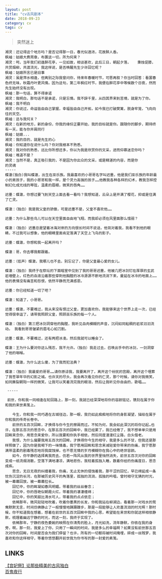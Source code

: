 ```yaml
---
layout: post
title: "cv古风剧本"
date: 2018-09-23
category: cv
tags: cv
---
```



<!--突然迷上了！！！！，嗯，为我无聊的生活，增一点趣味，想听我念吗？ 别想了 不存在的-->

> 突然迷上

	湘灵：还记得这个地方吗？是否记得那一日，春光似酒浓，花故醉人香。  
	枫岫：姑娘大费周章，布置这一切，所为何来？  
	湘灵：呵，当年我们初逢醉花亭，一见如故，相谈甚欢，此后三日，朝起夕落，   秉烛促膝，共赏烟柳，共渡流光，我这样说，是否唤醒先生少许回忆呢？  
	枫岫：姑娘所言已是旧事  
	湘灵：虽是萍水相逢，但离别之际我曾问你，待来年春暖时节，可愿再叙？你当时回答：看罢春色终无味，秋霜丹叶更风情。因为这句，第二年枫红时节，我便在醉花亭中等候数个日夜，然而先生始终没有出现。
	枫岫：那一句话，算不得承诺
	湘灵：我明白，那句话不是承诺，只是忘情。我不辞千里，从四其界来到苦境，就是为了你。
	枫岫：我不明白
	湘灵：你说过，命运皆由自己掌握，幸福皆由自己开拓，如今我已打破樊篱，脱身牢笼，飞向向往的天空。
	枫岫：这与我何关？
	湘灵：在新的地方，新的身份，你我的缘份正要开始，我的目标就是你。跟随你的脚步，期待终有一天，能与你并肩同行
	枫岫：姑娘...
	湘灵：我的目的，就是先生的心
	枫岫：你知道你在说什么吗？你对我根本不熟悉。
	湘灵：我对你的熟悉，远比你所想还多，你以为我是欣赏你的文采，进而仰慕迷恋你吗？
	枫岫：难道不是？
	湘灵：当然不是，真正吸引我的，不是因为你出众的文采，或是精湛的内容，而是你
	的灵魂
	-----
	蝶澈(独白)我叫蝶澈，出生在巫乐族。我最喜欢的小哥哥名字叫迟墨，他是我们巫乐族的年龄最小的男孩子，我的小哥哥和我一样，是个灵力高强的孩子……他教我各种各样的幻术，教我怎样控制幻化成光线的琴弦，温柔的眉眼，微笑的唇角…… 

	迟墨：蝶澈，你想过要飞到天空上面去看一看吗？我想知道，云朵上是开满了樱花，抑或是住满了亡灵。 

	蝶澈：（独白）我是我父皇的骄傲，可是迟墨不是，父皇不喜欢他…… 

	迟墨：为什么那些鸟儿可以在天空里面自由地飞翔，而我却必须在风里面那么懦弱？ 

	蝶澈：（独白）迟墨总是望着冰海对岸的方向很长时间不说话，他背对着我，我看不到他的眼睛，不过我可以想象，他的眼睛里面肯定落满了天空上飞鸟的影子。 

	迟墨：蝶澈，你想和我一起离开吗？ 

	蝶澈：哥，你去哪我都跟着。 

	迟墨：（低声）蝶澈，我哪儿也不去，别忘记了，你是父皇最心爱的女儿。 

	蝶澈：（独白）我终于在祭坛的下面暗室中见到了我的哥哥迟墨，他被几把冰剑钉在厚厚的玄武岩墙壁上，红色的血液沿着那些穿刺他胸膛的冰冷源源不断地流淌下来，曼延在冰冷的地面上……他的表情没有痛苦和怨恨，依然平静而充满感恩。 

	迟墨：你已经知道一切了吧？ 

	蝶澈：知道了，小哥哥。 

	迟墨：蝶澈，不要难过，我从来没有恨过父皇，更加喜欢你。我能够来这个世界上走一次，已经觉得很幸运了，请带我照顾父皇，照顾巫乐族的每一个人。 

	蝶澈：（独白）第三把冰剑洞穿他的胸膛，我听见血肉模糊的声音，沉闷如同粘稠的岩浆汩汩流动。 我看到哥哥皱紧的眉毛心如刀割。 

	迟墨：蝶澈，不要难过，还有两把冰凌。然后我就可以睡会了。 

	蝶澈：王为什么要对你这么残忍，我不允许。（独白）我走过去，召唤出手中的冰剑，一剑洞穿了他的咽喉。 

	迟墨：蝶澈，为什么这么傻，为了我而犯法典？ 

	蝶澈：（独白）我最爱的哥哥……请你原谅我，我要离开了，离开这个纷扰的宫殿，离开这个埋葬了我苍翠年华的幻影之城。也许天的尽头，我会再次看见你的亡灵，那个时候，请你对我微笑，如同撕裂朝阳一样的微笑，让我可以笑着流完我的眼泪，然后让我听见你自由的，歌唱……

	 -----

	 前世，你和我一同相逢在轮回路上，那一刻，我就已经深深地将你的容颜铭记，镌刻在属于你和我的来世素笺上。

	　　今生，你和我一同巧遇在古城径边，那一眼，我仍如此痴痴地将你的身影凝望，描绘在属于你和我的传奇长卷中。
	　　前世的五百次回眸，才换得与你今生的擦肩而过。不知为何，我会如此深沉的将你记起…也许，在那五百次的思念中，在那五百次的回眸中，我已经累了，我已经倦了，我不想单单只是用回眸来念你，用思念来爱你，所以我要和你执手相依，然后同度漫漫红尘路，白头偕老。
	　　我恨，为什么偏要我用五百次的回眸，才换得你今生的相守，我是多么的不甘，但我还是那样照做了，因为你是我喝下的一味情毒，我宁愿用回眸和思念来减轻爱你带来的伤痛，我宁愿那满带温柔的剧毒残忍地将我腐蚀掉，也不愿无情的岁月模糊你在我心中的绝世容颜。
	　　如今，你平静的选择离我而去，仿若一阵风从我的世界里悄然消失，前世五百次对你的回眸变成一纸流烟消散，空落下满地凄凉，满地悲伤，我枕着孤独入睡，数着你给的伤痛度日，思念成疾。
	　　思念，无日无夜的纠缠着我，伤痛，无止无休的侵蚀着我，那干涩的回忆，早已绵延成一条忧伤沉淀的长河，在那被历史风干的角落里，孤独的流淌，孤独的吟唱，曾时相守无猜的时光，被一幕幕回放，被一幕幕拉长…
	　　回忆中，你的眸凝如春风明媚，带着我的丝丝眷念；
	　　回忆中，你的唇艳似朝霞火红，带着我的凄凄缠绵；
	　　回忆中，你的笑甜比清水可人，带着我的点点依恋；
	　　依稀那年，微风轻轻地吹着，吹着你墨黑的长发，你和我站在柳湖边，看着那一对戏水的鸳鸯默默无言，时间仿佛静止了一般慢慢地蹒跚踱步，那是一段能够让人欢喜流泪的时光啊！那时候，你不知道我在想着，想着在前世的五百次回眸中我的心思，希望能在来世和你就这样相依静默，梳理着幽远宁静的时光，而这一刻，我终于实现了。
	　　依稀那年，宁静的夜色委婉的映照在你清秀的脸上，月光如洗，流年静默，你依在我的身旁，啊，那一刻，我爱上了你，只用了一瞬间的时间，我是多么的幸福啊？如果没有前世那五百次对你的回眸，时间是否会为我们停留？也许，所有的一切都将被时间掩埋，碎成一丝残梦，我喜欢和你这样相守，等着你悠悠翻开前世我为你书写的那一封爱的素笺。



## LINKS

[【宫妃祭】论那些精美的古风独白](https://tieba.baidu.com/p/4633724261?red_tag=0052093016)  
[百鬼夜行](https://y.qq.com/n/yqq/song/002QopfF3YHIML.html)  

